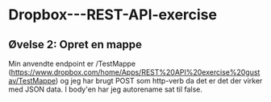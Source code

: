 # Dropbox---REST-API-exercise

## Øvelse 2: Opret en mappe

Min anvendte endpoint er /TestMappe (https://www.dropbox.com/home/Apps/REST%20API%20exercise%20gustav/TestMappe) og jeg har brugt POST som http-verb da det er det der virker med JSON data. I body'en har jeg autorename sat til false.
